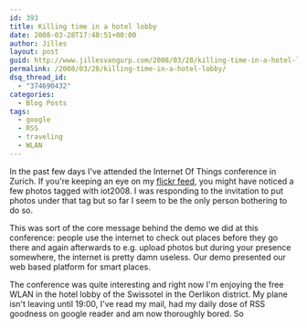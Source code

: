 ```yaml
---
id: 393
title: Killing time in a hotel lobby
date: 2008-03-28T17:40:51+00:00
author: Jilles
layout: post
guid: http://www.jillesvangurp.com/2008/03/28/killing-time-in-a-hotel-lobby/
permalink: /2008/03/28/killing-time-in-a-hotel-lobby/
dsq_thread_id:
  - "374690432"
categories:
  - Blog Posts
tags:
  - google
  - RSS
  - traveling
  - WLAN
---
```

In the past few days I've attended the Internet Of Things conference in Zurich. If you're keeping an eye on my <a href="http://flickr.com/photos/jillesvangurp/">flickr feed</a>, you might have noticed a few photos tagged with iot2008. I was responding to the invitation to put photos under that tag but so far I seem to be the only person bothering to do so.

This was sort of the core message behind the demo we did at this conference: people use the internet to check out places before they go there and again afterwards to e.g. upload photos but during your presence somewhere, the internet is pretty damn useless. Our demo presented our web based platform for smart places.

The conference was quite interesting and right now I'm enjoying the free WLAN in the hotel lobby of the Swissotel in the Oerlikon district. My plane isn't leaving until 19:00, I've read my mail, had my daily dose of RSS goodness on google reader and am now thoroughly bored. So  